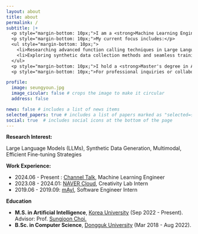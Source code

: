 ```yaml
---
layout: about
title: about
permalink: /
subtitle: |+
  <p style="margin-bottom: 10px;">I am a <strong>Machine Learning Engineer</strong> at <a href="https://channel.io/ko">ChannelTalk</a>, where I'm actively involved in developing and optimizing AI solutions.</p>
  <p style="margin-bottom: 10px;">My current focus includes:</p>
  <ul style="margin-bottom: 10px;">
    <li>Researching advanced function calling techniques in Large Language Models (LLMs), utilizing SFT and Preference Learning</li>
    <li>Exploring synthetic data collection methods and seamless training approaches for enhanced model performance</li>
  </ul>
  <p style="margin-bottom: 10px;">I hold a <strong>Master's degree in Artificial Intelligence</strong> from <a href="http://xai.korea.ac.kr/">Korea University</a>, where I studied under professor <a href="https://sites.google.com/view/sungjoon-choi/personal">Sungjoon Choi</a>.</p>
  <p style="margin-bottom: 10px;">For professional inquiries or collaborations, please contact me at <strong><a href="mailto:robin@channel.io">robin@channel.io</a></strong>.</p>

profile:
  image: seungyoun.jpg
  image_cicular: false # crops the image to make it circular
  address: false

news: false # includes a list of news items
selected_papers: true # includes a list of papers marked as "selected={true}"
social: true  # includes social icons at the bottom of the page
---
```


**Research Interest:** 

Large Language Models (LLMs), Synthetic Data Generation, Multimodal, Efficient Fine-tuning Strategies

**Work Experience:** 
- 2024.06 - Present : [Channel Talk](https://channel.io/en), Machine Learning Engineer
- 2023.08 - 2024.01: [NAVER Cloud](https://www.navercloudcorp.com/), Creativity Lab Intern
- 2019.06 - 2019.09: [mAyI](https://may-i.io/), Software Engineer Intern

**Education**
- **M.S. in Artificial Intelligence**, [Korea University](http://xai.korea.ac.kr/) (Sep 2022 - Present). Advisor: Prof. [Sungjoon Choi.](https://sites.google.com/view/sungjoon-choi/personal)
- **B.Sc. in Computer Science**, [Dongguk University](https://www.dongguk.edu/main) (Mar 2018 - Aug 2022).
